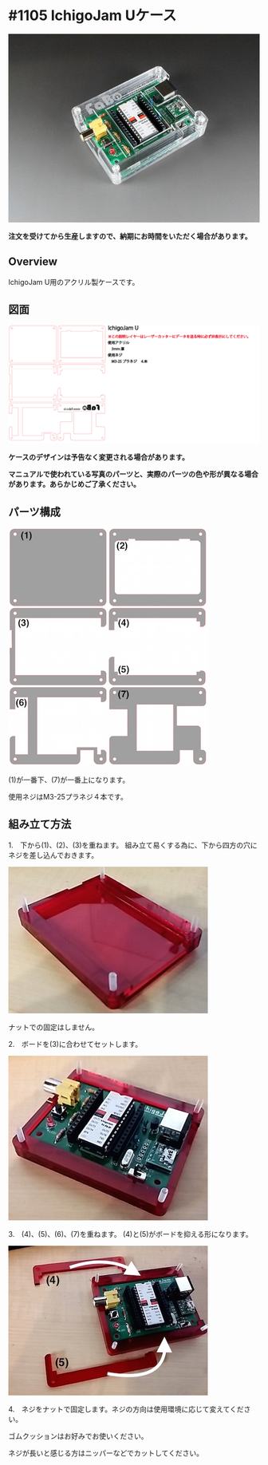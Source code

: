 # #1105 IchigoJam Uケース

![](./img/1105_case_ichigojam.jpg)
<!--COLORME-->

**注文を受けてから生産しますので、納期にお時間をいただく場合があります。**

## Overview
IchigoJam U用のアクリル製ケースです。

## 図面

![](./img/1105_case_ichigojam_cad.png)

**ケースのデザインは予告なく変更される場合があります。**

**マニュアルで使われている写真のパーツと、実際のパーツの色や形が異なる場合があります。あらかじめご了承ください。**

## パーツ構成

![](./img/ichigojam_00.jpg)

(1)が一番下、(7)が一番上になります。

使用ネジはM3-25プラネジ４本です。

## 組み立て方法
1.　下から(1)、(2)、(3)を重ねます。
組み立て易くする為に、下から四方の穴にネジを差し込んでおきます。

![](./img/ichigojam_01.jpg)

ナットでの固定はしません。

2.　ボードを(3)に合わせてセットします。

![](./img/ichigojam_02.jpg)

3.　(4)、(5)、(6)、(7)を重ねます。
(4)と(5)がボードを抑える形になります。

![](./img/ichigojam_03.jpg)

4.　ネジをナットで固定します。ネジの方向は使用環境に応じて変えてください。

ゴムクッションはお好みでお使いください。

ネジが長いと感じる方はニッパーなどでカットしてください。
